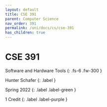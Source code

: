 ```yaml
---
layout: default
title: CSE 391
parent: Computer Science
nav_order: 391
permalink: /uni/docs/cs/cse-391
has_children: true
---
```


# CSE 391

Software and Hardware Tools
{: .fs-6 .fw-300 }

Hunter Schafer
{: .label }

Spring 2022
{: .label .label-green }

1 Credit
{: .label .label-purple }
